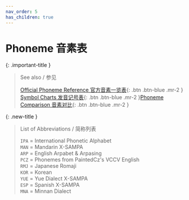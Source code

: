 ```yaml
---
nav_order: 5
has_children: true
---
```


# Phoneme 音素表

{: .important-title }
> See also / 参见
> 
> [Official Phoneme Reference 官方音素一览表](https://www.dreamtonics.com.cn/svstudio-resources/){: .btn .btn-blue .mr-2 }  
> [Symbol Charts 发音记号表](/vocaloid-dictionaries/symbol-charts){: .btn .btn-blue .mr-2 }[Phoneme Comparison 音素对比](/synthv-dictionaries/phonemes){: .btn .btn-blue .mr-2 }  

{: .new-title }
> List of Abbreviations / 简称列表
>
> `IPA` = International Phonetic Alphabet  
> `MAN` = Mandarin X-SAMPA  
> `ARP` = English Arpabet & Arpasing  
> `PCZ` = Phonemes from PaintedCz's VCCV English  
> `RMJ` = Japanese Romaji  
> `KOR` = Korean  
> `YUE` = Yue Dialect X-SAMPA  
> `ESP` = Spanish X-SAMPA  
> `MNA` = Minnan Dialect  